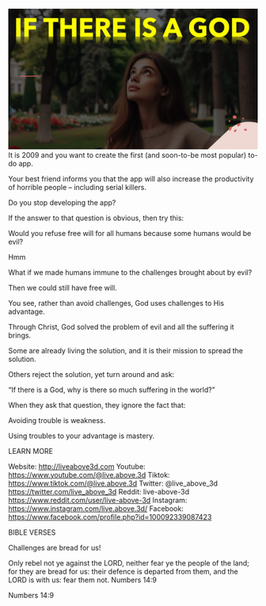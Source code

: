 ![Video cover image](./cover.jpg)
It is 2009 and you want to create the first (and soon-to-be most popular) to-do app.

Your best friend informs you that the app will also increase the productivity of horrible people – including serial killers.

Do you stop developing the app?

If the answer to that question is obvious, then try this:

Would you refuse free will for all humans because some humans would be evil?

Hmm

What if we made humans immune to the challenges brought about by evil?

Then we could still have free will.

You see, rather than avoid challenges, God uses challenges to His advantage.

Through Christ, God solved the problem of evil and all the suffering it brings.

Some are already living the solution, and it is their mission to spread the solution.

Others reject the solution, yet turn around and ask:

“If there is a God, why is there so much suffering in the world?”

When they ask that question, they ignore the fact that:

Avoiding trouble is weakness.

Using troubles to your advantage is mastery.

LEARN MORE

Website: http://liveabove3d.com
Youtube: https://www.youtube.com/@live.above.3d
Tiktok: https://www.tiktok.com/@live.above.3d
Twitter: @live_above_3d https://twitter.com/live_above_3d
Reddit: live-above-3d https://www.reddit.com/user/live-above-3d
Instagram: https://www.instagram.com/live.above.3d/
Facebook: https://www.facebook.com/profile.php?id=100092339087423


BIBLE VERSES

Challenges are bread for us!

Only rebel not ye against the LORD, neither fear ye the people of the land; for they are bread for us: their defence is departed from them, and the LORD is with us: fear them not.
Numbers 14:9

Numbers 14:9

